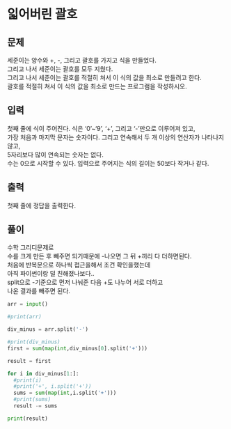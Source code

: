 # 읿어버린 괄호

## 문제
세준이는 양수와 +, -, 그리고 괄호를 가지고 식을 만들었다.  </br>
그리고 나서 세준이는 괄호를 모두 지웠다. </br>
그리고 나서 세준이는 괄호를 적절히 쳐서 이 식의 값을 최소로 만들려고 한다. </br>
괄호를 적절히 쳐서 이 식의 값을 최소로 만드는 프로그램을 작성하시오. </br>

## 입력
첫째 줄에 식이 주어진다. 식은 ‘0’~‘9’, ‘+’, 그리고 ‘-’만으로 이루어져 있고,  </br>
가장 처음과 마지막 문자는 숫자이다. 그리고 연속해서 두 개 이상의 연산자가 나타나지 않고, </br>
5자리보다 많이 연속되는 숫자는 없다. </br>
수는 0으로 시작할 수 있다. 입력으로 주어지는 식의 길이는 50보다 작거나 같다. </br>

## 출력
첫째 줄에 정답을 출력한다. </br>

## 풀이
수학 그리디문제로 </br>
수를 크게 만든 후 빼주면 되기때문에 -나오면 그 뒤 +끼리 다 더하면된다. </br>
처음에 반복문으로 하나씩 접근을해서 조건 확인을했는데 </br>
아직 파이썬이랑 덜 친해졌나보다.. </br>
split으로 -기준으로 먼저 나눠준 다음 +도 나누어 서로 더하고 </br>
나온 결과를 빼주면 된다. </br>

```python
arr = input()

#print(arr)

div_minus = arr.split('-')

#print(div_minus)
first = sum(map(int,div_minus[0].split('+')))

result = first

for i in div_minus[1:]:
  #print(i)
  #print('+', i.split('+'))
  sums = sum(map(int,i.split('+')))
  #print(sums)
  result -= sums

print(result)
```

